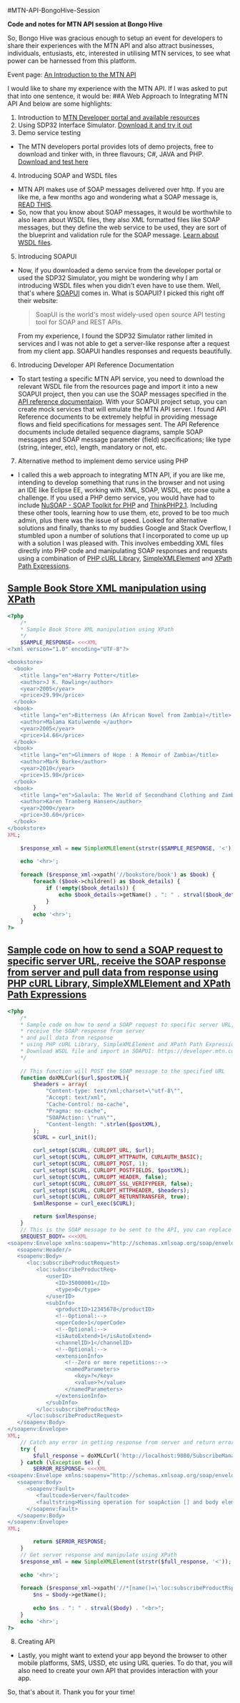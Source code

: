 #MTN-API-BongoHive-Session

**Code and notes for MTN API session at Bongo Hive**

So, Bongo Hive was gracious enough to setup an event for developers to share their experiences with the MTN API and also attract businesses, individuals, entusiasts, etc, interested in utilising MTN services, to see what power can be harnessed from this platform.

Event page: <a href="https://www.eventbrite.com/e/an-introduction-to-the-mtn-api-tickets-29271818798" title="An Introduction to the MTN API" target="_blank">An Introduction to the MTN API</a>

I would like to share my experience with the MTN API. If I was asked to put that into one sentence, it would be:
##A Web Approach to Integrating MTN API
And below are some highlights:

1. Introduction to [MTN Developer portal and available resources](https://developer.mtn.com/community/portal/site.action?s=devsite&c=Home "MTN Developer portal and available resources")
2. Using SDP32 Interface Simulator. [Download it and try it out](https://developer.mtn.com/community/portal/site.action?s=devsite&c=detailsResource&resourceId=150&categoryId=DEV1000005&search=DEV1000005&resourceName=SDP32_Simulator&h=firresource&currentPage=1&osIds=DEV2000001,DEV2000002,DEV2000003,DEV2000004,DEV2000005&flag=fromRight "SDP32 Interface Simulator")
3. Demo service testing
  - The MTN developers portal provides lots of demo projects, free to download and tinker with, in three flavours; C#, JAVA and PHP. [Download and test here](https://developer.mtn.com/community/portal/site.action?s=devsite&c=Resources&categoryId=DEV1000006)
4. Introducing SOAP and WSDL files
  - MTN API makes use of SOAP messages delivered over http. If you are like me, a few months ago and wondering what a SOAP message is, [READ THIS](http://www.w3schools.com/xml/xml_soap.asp).
  - So, now that you know about SOAP messages, it would be worthwhile to also learn about WSDL files, they also XML formatted files like SOAP messages, but they define the web service to be used, they are sort of the blueprint and validation rule for the SOAP message. [Learn about WSDL files](http://www.w3schools.com/xml/xml_wsdl.asp).
5. Introducing SOAPUI
  - Now, if you downloaded a demo service from the developer portal or used the SDP32 Simulator, you might be wondering why I am introducing WSDL files when you didn't even have to use them. Well, that's where [SOAPUI](https://www.soapui.org/open-source.html) comes in. What is SOAPUI? I picked this right off their website:

    > SoapUI is the world's most widely-used open source API testing tool for SOAP and REST APIs.
    
    From my experience, I found the SDP32 Simulator rather limited in services and I was not able to get a server-like response after a request from my client app. SOAPUI handles responses and requests beautifully.
    
6. Introducing Developer API Reference Documentation
  - To start testing a specific MTN API service, you need to download the relevant WSDL file from the resources page and import it into a new SOAPUI project, then you can use the SOAP messages specified in the [API reference documentaion](https://developer.mtn.com/community/portal/site.action?s=devsite&c=Resources&osIds=DEV2000001,DEV2000002,DEV2000003,DEV2000004,DEV2000005&categoryId=DEV1000002&apiResource=yes). With your SOAPUI project setup, you can create mock services that will emulate the MTN API server. I found API Reference documents to be extremely helpful in providing message flows and field specifications for messages sent. The API Reference documents include detailed sequence diagrams, sample SOAP messages and SOAP message parameter (field) specifications; like type (string, integer, etc), length, mandatory or not, etc.
7. Alternative method to implement demo service using PHP
  - I called this a web approach to integrating MTN API, if you are like me, intending to develop something that runs in the browser and not using an IDE like Eclipse EE, working with XML, SOAP, WSDL, etc pose quite a challenge. If you used a PHP demo service, you would have had to include [NuSOAP - SOAP Toolkit for PHP](https://sourceforge.net/projects/nusoap/) and [ThinkPHP2.1](http://www.thinkphp.cn/down/73.html). Including these other tools, learning how to use them, etc, proved to be too much admin, plus there was the issue of speed. Looked for alternative solutions and finally, thanks to my buddies Google and Stack Overflow, I stumbled upon a number of solutions that I incorporated to come up up with a solution I was pleased with. This involves embedding XML files directly into PHP code and manipulating SOAP responses and requests using a combination of [PHP cURL Library](http://php.net/manual/en/book.curl.php), [SimpleXMLElement](http://php.net/manual/en/class.simplexmlelement.php) and [XPath Path Expressions](http://www.w3schools.com/xml/xml_xpath.asp).

## [Sample Book Store XML manipulation using XPath](https://github.com/Chizzoz/MTN-API-BongoHive-Session/blob/master/XPath_Example.php)
```php
<?php
	/*
	* Sample Book Store XML manipulation using XPath
	*/
	$SAMPLE_RESPONSE= <<<XML
<?xml version="1.0" encoding="UTF-8"?>

<bookstore>
  <book>
    <title lang="en">Harry Potter</title>
    <author>J K. Rowling</author>
    <year>2005</year>
    <price>29.99</price>
  </book>
  <book>
    <title lang="en">Bitterness (An African Novel from Zambia)</title>
    <author>Malama Katulwende </author>
    <year>2005</year>
    <price>14.66</price>
  </book>
  <book>
    <title lang="en">Glimmers of Hope : A Memoir of Zambia</title>
    <author>Mark Burke</author>
    <year>2010</year>
    <price>15.98</price>
  </book>
  <book>
    <title lang="en">Salaula: The World of Secondhand Clothing and Zambia</title>
    <author>Karen Tranberg Hansen</author>
    <year>2000</year>
    <price>30.60</price>
  </book>
</bookstore>
XML;
	
	$response_xml = new SimpleXMLElement(strstr($SAMPLE_RESPONSE, '<'));
	
	echo '<hr>';
	
	foreach ($response_xml->xpath('//bookstore/book') as $book) {
		foreach ($book->children() as $book_details) {
			if (!empty($book_details)) {
				echo $book_details->getName() . ": " . strval($book_details) . "<br>";
			}
		}
		echo '<hr>';
	}
?>
```

## [Sample code on how to send a SOAP request to specific server URL, receive the SOAP response from server and pull data from response using PHP cURL Library, SimpleXMLElement and XPath Path Expressions](https://github.com/Chizzoz/MTN-API-BongoHive-Session/blob/master/SOAPResponseHandler.php)
```php
<?php
	/*
	* Sample code on how to send a SOAP request to specific server URL,
	* receive the SOAP response from server
	* and pull data from response
	* using PHP cURL Library, SimpleXMLElement and XPath Path Expressions.
	* Download WSDL file and import in SOAPUI: https://developer.mtn.com/community/portal/site.action?s=devsite&c=detailsResource&lang=en&t=web&resourceId=433&resourceName=%3Cspan%20style=%22color:#1483BB;background:#FFFFFF;">Subscribe</span>_WSDL_6_1&categoryId=&h=resourceSearch&searchName=&search=&currentPage=
	*/
	
	// This function will POST the SOAP message to the specified URL
	function doXMLCurl($url,$postXML){
		$headers = array(
			"Content-type: text/xml;charset=\"utf-8\"",
			"Accept: text/xml",
			"Cache-Control: no-cache",
			"Pragma: no-cache",
			"SOAPAction: \"run\"",
			"Content-length: ".strlen($postXML),
		); 
		$CURL = curl_init();

		curl_setopt($CURL, CURLOPT_URL, $url); 
		curl_setopt($CURL, CURLOPT_HTTPAUTH, CURLAUTH_BASIC); 
		curl_setopt($CURL, CURLOPT_POST, 1); 
		curl_setopt($CURL, CURLOPT_POSTFIELDS, $postXML); 
		curl_setopt($CURL, CURLOPT_HEADER, false); 
		curl_setopt($CURL, CURLOPT_SSL_VERIFYPEER, false);
		curl_setopt($CURL, CURLOPT_HTTPHEADER, $headers);
		curl_setopt($CURL, CURLOPT_RETURNTRANSFER, true);
		$xmlResponse = curl_exec($CURL); 

		return $xmlResponse;
	}
	// This is the SOAP message to be sent to the API, you can replace the SOAP message below with any other SOAP message you wish to test
	$REQUEST_BODY= <<<XML
<soapenv:Envelope xmlns:soapenv="http://schemas.xmlsoap.org/soap/envelope/" xmlns:loc="http://www.csapi.org/schema/parlayx/subscribe/manage/v1_0/local">
   <soapenv:Header/>
   <soapenv:Body>
      <loc:subscribeProductRequest>
         <loc:subscribeProductReq>
            <userID>
               <ID>35000001</ID>
               <type>0</type>
            </userID>
            <subInfo>
               <productID>12345678</productID>
               <!--Optional:-->
               <operCode>1</operCode>
               <!--Optional:-->
               <isAutoExtend>1</isAutoExtend>
               <channelID>1</channelID>
               <!--Optional:-->
               <extensionInfo>
                  <!--Zero or more repetitions:-->
                  <namedParameters>
                     <key>?</key>
                     <value>?</value>
                  </namedParameters>
               </extensionInfo>
            </subInfo>
         </loc:subscribeProductReq>
      </loc:subscribeProductRequest>
   </soapenv:Body>
</soapenv:Envelope>
XML;
	// Catch any error in getting response from server and return error SOAP message
	try {
		$full_response = doXMLCurl('http://localhost:9080/SubscribeManageService/services/SubscribeManage', $REQUEST_BODY);
	} catch (\Exception $e) {
		$ERROR_RESPONSE= <<<XML
<soapenv:Envelope xmlns:soapenv="http://schemas.xmlsoap.org/soap/envelope/">
   <soapenv:Body>
      <soapenv:Fault>
         <faultcode>Server</faultcode>
         <faultstring>Missing operation for soapAction [] and body element [null] with SOAP Version [SOAP 1.1]</faultstring>
      </soapenv:Fault>
   </soapenv:Body>
</soapenv:Envelope>
XML;

		return $ERROR_RESPONSE;
	}
	// Get server response and manipulate using XPath
	$response_xml = new SimpleXMLElement(strstr($full_response, '<'));
	
	echo '<hr>';
	
	foreach ($response_xml->xpath('//*[name()=\'loc:subscribeProductRsp\']/*') as $body) {
		$ns = $body->getName();
		
		echo $ns . ": " . strval($body) . "<br>";
	}
	echo '<hr>';
?>
```
8. Creating API
  - Lastly, you might want to extend your app beyond the browser to other mobile platforms, SMS, USSD, etc using URL queries. To do that, you will also need to create your own API that provides interaction with your app. 

So, that's about it. Thank you for your time!
